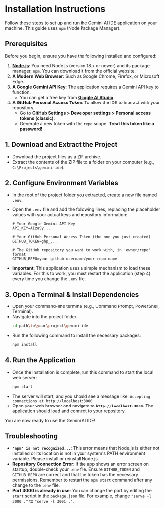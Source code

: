 # Installation Instructions

Follow these steps to set up and run the Gemini AI IDE application on your machine. This guide uses `npm` (Node Package Manager).

## Prerequisites

Before you begin, ensure you have the following installed and configured:

1.  **[Node.js](https://nodejs.org/)**: You need Node.js (version 18.x or newer) and its package manager, `npm`. You can download it from the official website.
2.  **A Modern Web Browser**: Such as Google Chrome, Firefox, or Microsoft Edge.
3.  **A Google Gemini API Key**: The application requires a Gemini API key to function.
    -   You can get a free key from **[Google AI Studio](https://aistudio.google.com/app/apikey)**.
4.  **A GitHub Personal Access Token**: To allow the IDE to interact with your repository.
    -   Go to **GitHub Settings > Developer settings > Personal access tokens (classic)**.
    -   Generate a new token with the `repo` scope. **Treat this token like a password!**

## 1. Download and Extract the Project

-   Download the project files as a ZIP archive.
-   Extract the contents of the ZIP file to a folder on your computer (e.g., `C:\Projects\gemini-ide`).

## 2. Configure Environment Variables

-   In the root of the project folder you extracted, create a new file named `.env`.
-   Open the `.env` file and add the following lines, replacing the placeholder values with your actual keys and repository information:

    ```env
    # Your Google Gemini API Key
    API_KEY=AIzaSy...

    # Your GitHub Personal Access Token (the one you just created)
    GITHUB_TOKEN=ghp_...

    # The GitHub repository you want to work with, in 'owner/repo' format
    GITHUB_REPO=your-github-username/your-repo-name
    ```
- **Important**: This application uses a simple mechanism to load these variables. For this to work, you must restart the application (step 4) every time you change the `.env` file.

## 3. Open a Terminal & Install Dependencies

-   Open your command-line terminal (e.g., Command Prompt, PowerShell, Terminal).
-   Navigate into the project folder.
    ```bash
    cd path\to\your\project\gemini-ide
    ```
-   Run the following command to install the necessary packages:
    ```bash
    npm install
    ```

## 4. Run the Application

-   Once the installation is complete, run this command to start the local web server:
    ```bash
    npm start
    ```
-   The server will start, and you should see a message like: `Accepting connections at http://localhost:3000`
-   Open your web browser and navigate to **`http://localhost:3000`**. The application should load and connect to your repository.

You are now ready to use the Gemini AI IDE!

## Troubleshooting

-   **`'npm' is not recognized...`**: This error means that Node.js is either not installed or its location is not in your system's PATH environment variable. Please install or reinstall Node.js.
-   **Repository Connection Error**: If the app shows an error screen on startup, double-check your `.env` file. Ensure `GITHUB_TOKEN` and `GITHUB_REPO` are correct and that the token has the necessary permissions. Remember to restart the `npm start` command after any change to the `.env` file.
-   **Port 3000 is already in use**: You can change the port by editing the `start` script in the `package.json` file. For example, change `"serve -l 3000 ."` to `"serve -l 3001 ."`.
